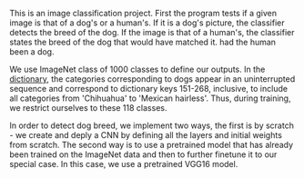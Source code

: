 This is an image classification project. First the program tests if a given image is that of a dog's or a human's. If it is a dog's picture, the classifier detects the breed of the dog. If the image is that of a human's, the classifier states the breed of the dog that would have matched it. had the human been a dog. 

We use ImageNet class of 1000 classes to define our outputs. 
In the [dictionary](https://gist.github.com/yrevar/942d3a0ac09ec9e5eb3a), the categories corresponding to dogs appear in an uninterrupted 
sequence and correspond to dictionary keys 151-268, inclusive, to include all categories from 'Chihuahua' to 'Mexican hairless'. Thus, 
during training, we restrict ourselves to these 118 classes. 

In order to detect dog breed, we implement two ways, the first is by scratch - we create and deply a CNN by defining all the layers and initial weights from scratch. The second way is to use a pretrained model that has already been trained on the ImageNet data and then to further finetune it to our special case. In this case, we use a pretrained VGG16 model.
